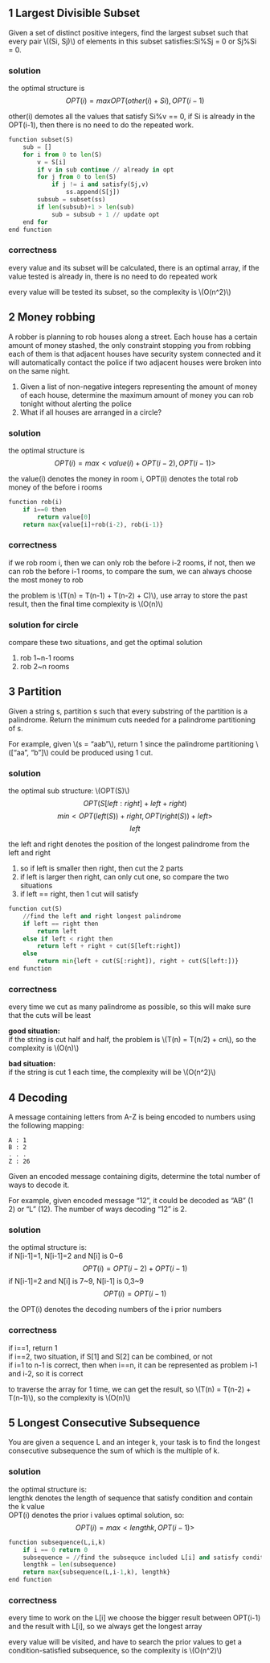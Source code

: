 ## 1 Largest Divisible Subset
Given a set of distinct positive integers, find the largest subset such that every pair \\((Si, Sj)\\) of elements in this subset satisfies:Si%Sj = 0 or Sj%Si = 0.

### solution

the optimal structure is
$$ OPT(i) = max{OPT(other(i)+Si), OPT(i-1)}$$

other(i) demotes all the values that satisfy Si%v == 0, if Si is already in the OPT(i-1), then there is no need to do the repeated work.

```python
function subset(S)
    sub = []
    for i from 0 to len(S)
        v = S[i]
        if v in sub continue // already in opt
        for j from 0 to len(S)
            if j != i and satisfy(Sj,v)
                ss.append(S[j])
        subsub = subset(ss)
        if len(subsub)+1 > len(sub)
            sub = subsub + 1 // update opt
    end for
end function
```

### correctness
every value and its subset will be calculated, there is an optimal array, if the value tested is already in, there is no need to do repeated work

every value will be tested its subset, so the complexity is \\(O(n^2)\\)

## 2 Money robbing
A robber is planning to rob houses along a street. Each house has a certain amount of money stashed, the only constraint stopping you from robbing each of them is that adjacent houses have security system connected and it will automatically contact the police if two adjacent houses were broken into on the same night.

1. Given a list of non-negative integers representing the amount of money of each house, determine the maximum amount of money you can rob tonight without alerting the police
2. What if all houses are arranged in a circle?

### solution
the optimal structure is
$$ OPT(i) = max<value(i)+OPT(i-2), OPT(i-1)>$$

the value(i) denotes the money in room i, OPT(i) denotes the total rob money of the before i rooms

```python
function rob(i)
    if i==0 then
        return value[0]
    return max{value[i]+rob(i-2), rob(i-1)}
```
### correctness
if we rob room i, then we can only rob the before i-2 rooms, if not, then we can rob the before i-1 rooms, to compare the sum, we can always choose the most money to rob

the problem is \\(T(n) = T(n-1) + T(n-2) + C)\\), use array to store the past result, then the final time complexity is \\(O(n)\\)

### solution for circle
compare these two situations, and get the optimal solution
1. rob 1~n-1 rooms
2. rob 2~n rooms

## 3 Partition
Given a string s, partition s such that every substring of the partition is a palindrome. Return the minimum cuts needed for a palindrome partitioning of s.

For example, given \\(s = “aab”\\), return 1 since the palindrome partitioning \\([“aa”, “b”]\\) could be produced using 1 cut.

### solution
the optimal sub structure: \\(OPT(S)\\)
$$ OPT(S[left:right]+left+right) $$
$$ min<OPT(left(S))+right, OPT(right(S))+left>$$
$$ left $$

the left and right denotes the position of the longest palindrome from the left and right

1. so if left is smaller then right, then cut the 2 parts
2. if left is larger then right, can only cut one, so compare the two situations
3. if left == right, then 1 cut will satisfy

```python
function cut(S)
    //find the left and right longest palindrome
    if left == right then
        return left
    else if left < right then
        return left + right + cut(S[left:right])
    else
        return min{left + cut(S[:right]), right + cut(S[left:])}
end function
```

### correctness
every time we cut as many palindrome as possible, so this will make sure that the cuts will be least

__good situation:__ \
if the string is cut half and half, the problem is \\(T(n) = T(n/2) + cn\\), so the complexity is \\(O(n)\\)

__bad situation:__ \
if the string is cut 1 each time, the complexity will be \\(O(n^2)\\)


## 4 Decoding
A message containing letters from A-Z is being encoded to numbers using the following mapping:

    A : 1
    B : 2
    . . .
    Z : 26

Given an encoded message containing digits, determine the total number of ways to decode it.

For example, given encoded message “12”, it could be decoded as “AB” (1 2) or “L” (12). The number of ways decoding “12” is 2.

### solution
the optimal structure is: \
if N[i-1]=1, N[i-1]=2 and N[i] is 0~6
$$ OPT(i) = OPT(i-2) + OPT(i-1) $$
if N[i-1]=2 and N[i] is 7~9,  N[i-1] is 0,3~9
$$ OPT(i) = OPT(i-1) $$

the OPT(i) denotes the decoding numbers of the i prior numbers

### correctness
if i==1, return 1 \
if i==2, two situation, if S[1] and S[2] can be combined, or not \
if i=1 to n-1 is correct, then when i==n, it can be represented as problem i-1 and i-2, so it is correct

to traverse the array for 1 time, we can get the result, so \\(T(n) = T(n-2) + T(n-1)\\), so the complexity is \\(O(n)\\)

## 5 Longest Consecutive Subsequence
You are given a sequence L and an integer k, your task is to find the longest consecutive subsequence the sum of which is the multiple of k.

### solution
the optimal structure is: \
lengthk denotes the length of sequence that satisfy condition and contain the k value \
OPT(i) denotes the prior i values optimal solution, so:
$$ OPT(i) = max<lengthk, OPT(i-1)> $$

```python
function subsequence(L,i,k)
    if i == 0 return 0
    subsequence = //find the subsequce included L[i] and satisfy condition
    lengthk = len(subsequence)
    return max{subsequence(L,i-1,k), lengthk}
end function
```

### correctness
every time to work on the L[i] we choose the bigger result between OPT(i-1) and the result with L[i], so we always get the longest array

every value will be visited, and have to search the prior values to get a condition-satisfied subsequence, so the complexity is \\(O(n^2)\\)
